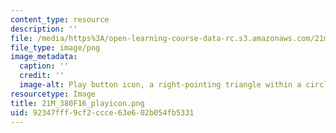 ```yaml
---
content_type: resource
description: ''
file: /media/https%3A/open-learning-course-data-rc.s3.amazonaws.com/21m-380-music-and-technology-recording-techniques-and-audio-production-fall-2016/92347fff9cf2ccce63e602b054fb5331_21M_380F16_playicon.png
file_type: image/png
image_metadata:
  caption: ''
  credit: ''
  image-alt: Play button icon, a right-pointing triangle within a circle
resourcetype: Image
title: 21M_380F16_playicon.png
uid: 92347fff-9cf2-ccce-63e6-02b054fb5331
---
```

